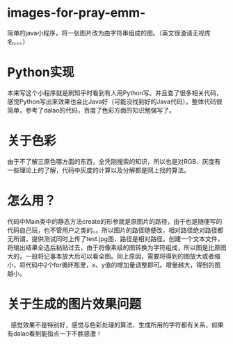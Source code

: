 # images-for-pray-emm-
   简单的java小程序，将一张图片改为由字符串组成的图。（英文很渣请无视库名。。。）

# Python实现
   本来写这个小程序就是刷知乎时看到有人用Python写。并且查了很多相关代码，感觉Python写出来效果也会比Java好（可能没找到好的Java代码）。整体代码很简单，参考了dalao的代码，百度了色彩方面的知识勉强写了。

# 关于色彩
   由于不了解三原色哪方面的东西，全凭刚搜索的知识，所以也是对RGB、灰度有一些理论上的了解，代码中灰度的计算以及分解都是网上找的算法。

# 怎么用？
   代码中Main类中的静态方法create的形参就是原图片的路径，由于也是随便写的代码自己玩，也不管用户之类的。。所以图片的路径随便改，相对路径绝对路径都无所谓，提供测试同时上传了test.jpg图，路径是相对路径。创建一个文本文件，将输出结果全选后粘贴过去，由于将像素级的图转换为字符组成，所以图是比原图大的，一般将记事本放大后可以看全图。同上原因，需要将得到的图放大或者缩小，将代码中2个for循环那里，x、y值的增加量调整即可。增量越大，得到的图越小。
# 关于生成的图片效果问题
   感觉效果不是特别好，感觉与色彩处理的算法、生成所用的字符都有关系，如果有dalao看到能指点一下不胜感激！
